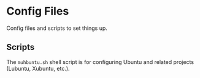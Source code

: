 # Config Files

Config files and scripts to set things up.

## Scripts

The `muhbuntu.sh` shell script is for configuring Ubuntu and related
projects (Lubuntu, Xubuntu, etc.).


